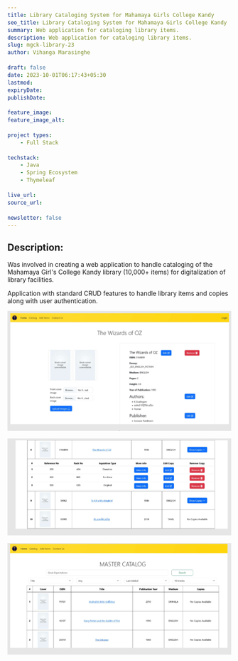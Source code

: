 ```yaml
---
title: Library Cataloging System for Mahamaya Girls College Kandy
seo_title: Library Cataloging System for Mahamaya Girls College Kandy
summary: Web application for cataloging library items. 
description: Web application for cataloging library items. 
slug: mgck-library-23
author: Vihanga Marasinghe

draft: false
date: 2023-10-01T06:17:43+05:30
lastmod: 
expiryDate: 
publishDate: 

feature_image: 
feature_image_alt: 

project types: 
    - Full Stack

techstack:
    - Java
    - Spring Ecosystem
    - Thymeleaf

live_url: 
source_url: 

newsletter: false
---
```


## Description:

Was involved in creating a web application to handle cataloging of the Mahamaya Girl's College Kandy library (10,000+ items) for digitalization of library facilities.

Application with standard CRUD features to handle library items and copies along with user authentication.

![MGCK 1 ](mgck-1.png)

![MGCK 2 ](mgck-2.png)

![MGCK 3 ](mgck-3.png)